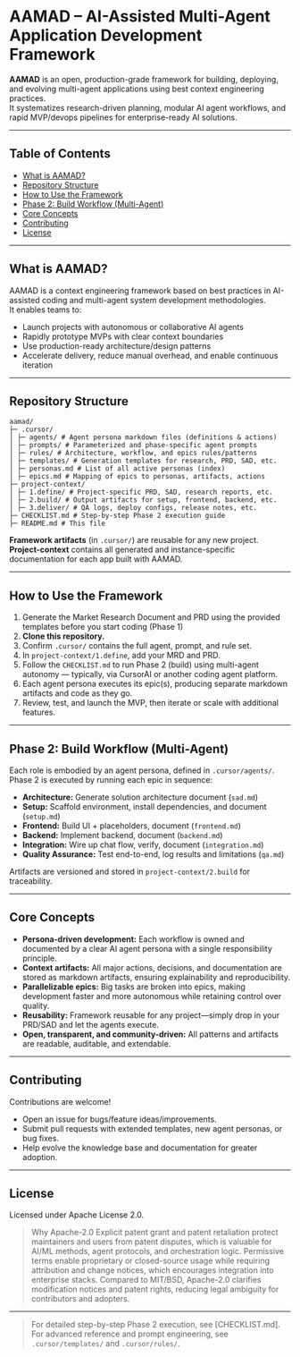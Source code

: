 # AAMAD – AI-Assisted Multi-Agent Application Development Framework

**AAMAD** is an open, production-grade framework for building, deploying, and evolving multi-agent applications using best context engineering practices.  
It systematizes research-driven planning, modular AI agent workflows, and rapid MVP/devops pipelines for enterprise-ready AI solutions.

---

## Table of Contents

- [What is AAMAD?](#what-is-aamad)
- [Repository Structure](#repository-structure)
- [How to Use the Framework](#how-to-use-the-framework)
- [Phase 2: Build Workflow (Multi-Agent)](#phase-2-build-workflow-multi-agent)
- [Core Concepts](#core-concepts)
- [Contributing](#contributing)
- [License](#license)

---

## What is AAMAD?

AAMAD is a context engineering framework based on best practices in AI-assisted coding and multi-agent system development methodologies.  
It enables teams to:

- Launch projects with autonomous or collaborative AI agents
- Rapidly prototype MVPs with clear context boundaries
- Use production-ready architecture/design patterns
- Accelerate delivery, reduce manual overhead, and enable continuous iteration

---

## Repository Structure

    aamad/
    ├─ .cursor/
    │ ├─ agents/ # Agent persona markdown files (definitions & actions)
    │ ├─ prompts/ # Parameterized and phase-specific agent prompts
    │ ├─ rules/ # Architecture, workflow, and epics rules/patterns
    │ ├─ templates/ # Generation templates for research, PRD, SAD, etc.
    │ ├─ personas.md # List of all active personas (index)
    │ ├─ epics.md # Mapping of epics to personas, artifacts, actions
    ├─ project-context/
    │ ├─ 1.define/ # Project-specific PRD, SAD, research reports, etc.
    │ ├─ 2.build/ # Output artifacts for setup, frontend, backend, etc.
    │ ├─ 3.deliver/ # QA logs, deploy configs, release notes, etc.
    ├─ CHECKLIST.md # Step-by-step Phase 2 execution guide
    ├─ README.md # This file


**Framework artifacts** (in `.cursor/`) are reusable for any new project.  
**Project-context** contains all generated and instance-specific documentation for each app built with AAMAD.

---

## How to Use the Framework

1. Generate the Market Research Document and PRD using the provided templates before you start coding (Phase 1)
2. **Clone this repository.**
3. Confirm `.cursor/` contains the full agent, prompt, and rule set.
4. In `project-context/1.define`, add your MRD and PRD. 
5. Follow the `CHECKLIST.md` to run Phase 2 (build) using multi-agent autonomy — typically, via CursorAI or another coding agent platform.
6. Each agent persona executes its epic(s), producing separate markdown artifacts and code as they go.
7. Review, test, and launch the MVP, then iterate or scale with additional features.

---

## Phase 2: Build Workflow (Multi-Agent)

Each role is embodied by an agent persona, defined in `.cursor/agents/`.  
Phase 2 is executed by running each epic in sequence:

- **Architecture:** Generate solution architecture document (`sad.md`)
- **Setup:** Scaffold environment, install dependencies, and document (`setup.md`)
- **Frontend:** Build UI + placeholders, document (`frontend.md`)
- **Backend:** Implement backend, document (`backend.md`)
- **Integration:** Wire up chat flow, verify, document (`integration.md`)
- **Quality Assurance:** Test end-to-end, log results and limitations (`qa.md`)

Artifacts are versioned and stored in `project-context/2.build` for traceability.

---

## Core Concepts

- **Persona-driven development:** Each workflow is owned and documented by a clear AI agent persona with a single responsibility principle.
- **Context artifacts:** All major actions, decisions, and documentation are stored as markdown artifacts, ensuring explainability and reproducibility.
- **Parallelizable epics:** Big tasks are broken into epics, making development faster and more autonomous while retaining control over quality.
- **Reusability:** Framework reusable for any project—simply drop in your PRD/SAD and let the agents execute.
- **Open, transparent, and community-driven:** All patterns and artifacts are readable, auditable, and extendable.

---

## Contributing

Contributions are welcome!  
- Open an issue for bugs/feature ideas/improvements.
- Submit pull requests with extended templates, new agent personas, or bug fixes.
- Help evolve the knowledge base and documentation for greater adoption.

---

## License

Licensed under Apache License 2.0.

> Why Apache-2.0
>    Explicit patent grant and patent retaliation protect maintainers and users from patent disputes, which is valuable for AI/ML methods, agent protocols, and orchestration logic.
>    Permissive terms enable proprietary or closed-source usage while requiring attribution and change notices, which encourages integration into enterprise stacks.
>    Compared to MIT/BSD, Apache-2.0 clarifies modification notices and patent rights, reducing legal ambiguity for contributors and adopters.

---

> For detailed step-by-step Phase 2 execution, see [CHECKLIST.md].  
> For advanced reference and prompt engineering, see `.cursor/templates/` and `.cursor/rules/`.

